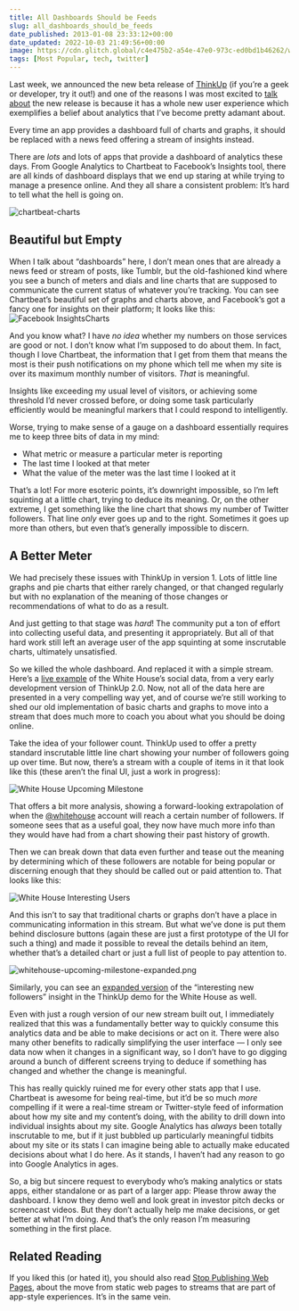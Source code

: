 ```yaml
---
title: All Dashboards Should be Feeds
slug: all_dashboards_should_be_feeds
date_published: 2013-01-08 23:33:12+00:00
date_updated: 2022-10-03 21:49:56+00:00
image: https://cdn.glitch.global/c4e475b2-a54e-47e0-973c-ed0bd1b46262/whitehouse-going-viral-expanded.PNG?v=1670399889375
tags: [Most Popular, tech, twitter]
---
```

Last week, we announced the new beta release of [ThinkUp](https://thinkup.com/) (if you’re a geek or developer, try it out!) and one of the reasons I was most excited to [talk about](http://blog.thinkup.com/post/39497204010/thinkup-2-0-getting-better) the new release is because it has a whole new user experience which exemplifies a belief about analytics that I’ve become pretty adamant about.

Every time an app provides a dashboard full of charts and graphs, it should be replaced with a news feed offering a stream of insights instead.

There are *lots* and lots of apps that provide a dashboard of analytics these days. From Google Analytics to Chartbeat to Facebook’s Insights tool, there are all kinds of dashboard displays that we end up staring at while trying to manage a presence online. And they all share a consistent problem: It’s hard to tell what the hell is going on.

![chartbeat-charts](https://cdn.glitch.global/c4e475b2-a54e-47e0-973c-ed0bd1b46262/chartbeat-charts.PNG?v=1670399887606 "Chartbeat data")

## Beautiful but Empty

When I talk about “dashboards” here, I don’t mean ones that are already a news feed or stream of posts, like Tumblr, but the old-fashioned kind where you see a bunch of meters and dials and line charts that are supposed to communicate the current status of whatever you’re tracking. You can see Chartbeat’s beautiful set of graphs and charts above, and Facebook’s got a fancy one for insights on their platform; It looks like this:
![Facebook InsightsCharts](https://cdn.glitch.global/47574a7f-e81d-405a-bdb8-1104be404a72/facebook-charts.png?v=1664818186601)

And you know what? I have *no idea* whether my numbers on those services are good or not. I don’t know what I’m supposed to do about them. In fact, though I love Chartbeat, the information that I get from them that means the most is their push notifications on my phone which tell me when my site is over its maximum monthly number of visitors. *That* is meaningful.

Insights like exceeding my usual level of visitors, or achieving some threshold I’d never crossed before, or doing some task particularly efficiently would be meaningful markers that I could respond to intelligently.

Worse, trying to make sense of a gauge on a dashboard essentially requires me to keep three bits of data in my mind:

- What metric or measure a particular meter is reporting
- The last time I looked at that meter
- What the value of the meter was the last time I looked at it

That’s a lot! For more esoteric points, it’s downright impossible, so I’m left squinting at a little chart, trying to deduce its meaning. Or, on the other extreme, I get something like the line chart that shows my number of Twitter followers. That line *only* ever goes up and to the right. Sometimes it goes up more than others, but even that’s generally impossible to discern.

## A Better Meter

We had precisely these issues with ThinkUp in version 1. Lots of little line graphs and pie charts that either rarely changed, or that changed regularly but with no explanation of the meaning of those changes or recommendations of what to do as a result.

And just getting to that stage was *hard*! The community put a ton of effort into collecting useful data, and presenting it appropriately. But all of that hard work still left an average user of the app squinting at some inscrutable charts, ultimately unsatisfied.

So we killed the whole dashboard. And replaced it with a simple stream. Here’s a [live example](http://demo.thinkup.com/gov/) of the White House’s social data, from a very early development version of ThinkUp 2.0. Now, not all of the data here are presented in a very compelling way yet, and of course we’re still working to shed our old implementation of basic charts and graphs to move into a stream that does much more to coach you about what you should be doing online.

Take the idea of your follower count. ThinkUp used to offer a pretty standard inscrutable little line chart showing your number of followers going up over time. But now, there’s a stream with a couple of items in it that look like this (these aren’t the final UI, just a work in progress):

![White House Upcoming Milestone](https://cdn.glitch.global/c4e475b2-a54e-47e0-973c-ed0bd1b46262/whitehouse-upcoming-milestone.png?v=1670399887606 "White House Upcoming Milestone")

That offers a bit more analysis, showing a forward-looking extrapolation of when the [@whitehouse](http://twitter.com/whitehouse) account will reach a certain number of followers. If someone sees that as a useful goal, they now have much more info than they would have had from a chart showing their past history of growth.

Then we can break down that data even further and tease out the meaning by determining which of these followers are notable for being popular or discerning enough that they should be called out or paid attention to. That looks like this:

![White House Interesting Users](https://cdn.glitch.global/c4e475b2-a54e-47e0-973c-ed0bd1b46262/whitehouse-interesting-users-expanded.png?v=1670399887606 "White House Interesting Users")

And this isn’t to say that traditional charts or graphs don’t have a place in communicating information in this stream. But what we’ve done is put them behind disclosure buttons (again these are just a first prototype of the UI for such a thing) and made it possible to reveal the details behind an item, whether that’s a detailed chart or just a full list of people to pay attention to.

![whitehouse-upcoming-milestone-expanded.png](https://cdn.glitch.global/c4e475b2-a54e-47e0-973c-ed0bd1b46262/whitehouse-upcoming-milestone-expanded.png?v=1670399888337 "Detail view of an upcoming milestone")

Similarly, you can see an [expanded version](http://demo.thinkup.com/gov/?u=whitehouse&amp;n=twitter&amp;d=2013-01-07&amp;s=least_likely_followers) of the “interesting new followers” insight in the ThinkUp demo for the White House as well.

Even with just a rough version of our new stream built out, I immediately realized that this was a fundamentally better way to quickly consume this analytics data and be able to make decisions or act on it. There were also many other benefits to radically simplifying the user interface — I only see data now when it changes in a significant way, so I don’t have to go digging around a bunch of different screens trying to deduce if something has changed and whether the change is meaningful.

This has really quickly ruined me for every other stats app that I use. Chartbeat is awesome for being real-time, but it’d be so much *more* compelling if it were a real-time stream or Twitter-style feed of information about how my site and my content’s doing, with the ability to drill down into individual insights about my site. Google Analytics has *always* been totally inscrutable to me, but if it just bubbled up particularly meaningful tidbits about my site or its stats I can imagine being able to actually make educated decisions about what I do here. As it stands, I haven’t had any reason to go into Google Analytics in ages.

So, a big but sincere request to everybody who’s making analytics or stats apps, either standalone or as part of a larger app: Please throw away the dashboard. I know they demo well and look great in investor pitch decks or screencast videos. But they don’t actually help me make decisions, or get better at what I’m doing. And that’s the only reason I’m measuring something in the first place.

## Related Reading

If you liked this (or hated it), you should also read [Stop Publishing Web Pages](/2012/08/14/stop_publishing_web_pages/), about the move from static web pages to streams that are part of app-style experiences. It’s in the same vein.
